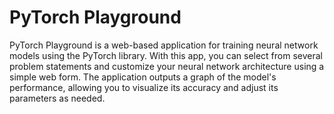 # PyTorch Playground
PyTorch Playground is a web-based application for training neural network models using the PyTorch library. With this app, you can select from several problem statements and customize your neural network architecture using a simple web form. The application outputs a graph of the model's performance, allowing you to visualize its accuracy and adjust its parameters as needed.
